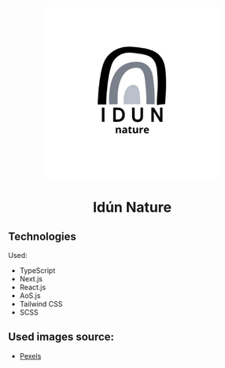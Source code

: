 <p align="center">
    <img src="./src/images/idun-logo.png" height="350"/>
</p>
<h1 align="center">Idún Nature</h1>

## Technologies
Used:
- TypeScript
- Next.js
- React.js
- AoS.js
- Tailwind CSS
- SCSS

## Used images source:
- [Pexels](https://www.pexels.com/)
